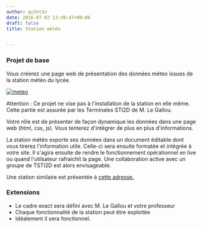 ```yaml
---
author: qu3nt1n
date: 2016-07-02 13:49:47+00:00
draft: false
title: Station météo


---
```


### Projet de base


Vous créerez une page web de présentation des données méteo issues de la station météo du lycée. 




[![meteo](http://qkzk.xyz/wp-content/uploads/2016/07/meteo.jpg)
](http://qkzk.xyz/wp-content/uploads/2016/07/meteo.jpg)





Attention : Ce projet ne vise pas à l'installation de la station en elle même. Cette partie est assurée par les Terminales STI2D de M. Le Gallou.




Votre rôle est de présenter de façon dynamique les données dans une page web (html, css, js). Vous tenterez d'intégrer de plus en plus d'informations.

La station météo exporte ses données dans un document éditable dont vous tirerez l'information utile. Celle-ci sera ensuite formatée et intégrée à votre site. Il s'agira ensuite de rendre le fonctionnement opérationnel en live ou quand l'utilsateur rafraichit la page. Une collaboration active avec un groupe de TSTI2D est alors envisageable.

Une station similaire est présentée à [ cette adresse.](http://qkzk.xyz/docs/dossierressourcestationmeteo.pdf)












### Extensions








* Le cadre exact sera défini avec M. Le Gallou et votre professeur
* Chaque fonctionnalité de la station peut être exploitée
* Idéalement il sera fonctionnel.
